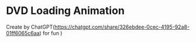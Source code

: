# DVD Loading Animation

Create by ChatGPT(https://chatgpt.com/share/326ebdee-0cec-4195-92a8-01ff6065c6aa) for fun )
